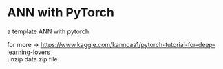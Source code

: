 # ANN with PyTorch
a template ANN with pytorch

for more -> https://www.kaggle.com/kanncaa1/pytorch-tutorial-for-deep-learning-lovers <br>
unzip data.zip file
